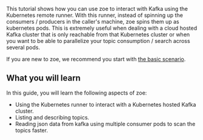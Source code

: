 This tutorial shows how you can use zoe to interact with Kafka using the Kubernetes remote runner. With this runner, instead of spinning up the consumers / producers in the caller's machine, zoe spins them up as kubernetes pods. This is extremely useful when dealing with a cloud hosted Kafka cluster that is only reachable from that Kubernetes cluster or when you want to be able to parallelize your topic consumption / search across several pods.

If you are new to zoe, we recommend you start with [the basic scenario](https://www.katacoda.com/wlezzar/scenarios/zoe-basics).

## What you will learn

In this guide, you will learn the following aspects of zoe:

- Using the Kubernetes runner to interact with a Kubernetes hosted Kafka cluster.
- Listing and describing topics.
- Reading json data from kafka using multiple consumer pods to scan the topics faster.
